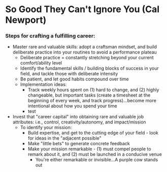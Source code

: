 # So Good They Can't Ignore You (Cal Newport)

### Steps for crafting a fulfilling career:
- Master rare and valuable skills: adopt a craftsman mindset, and build deliberate practice into your routines to avoid a performance plateau
   - Deliberate practice = constantly stretching beyond your current comfort/ability level
   - Identify the fundamental skills / building blocks of success in your field, and tackle those with deliberate intensity
   - Be patient, and let good habits compound over time
   - Implementation ideas:
      - Track weekly hours spent on (1) hard to change, and (2) highly changeable, but important tasks (create a timesheet at the beginning of every week, and track progress)...become more intentional about how you spend your time
      - test
- Invest that "career capital" into obtaining rare and valuable job attributes: i.e., control, creativity/autonomy, and impact/mission
   - To identify your mission:
      - Build expertise, and get to the cutting edge of your field - look for ideas in the "adjacent possible"
      - Make "little bets" to generate concrete feedback
      - Make your mission remarkable - (1) must compel people to remark about it, and (2) must be launched in a conducive venue
         - You're either remarkable or invisible...A purple cow stands out

